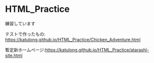 # HTML_Practice
練習しています

テストで作ったもの: https://katulong.github.io/HTML_Practice/Chicken_Adventure.html

暫定新ホームページ:https://katulong.github.io/HTML_Practice/atarashī-site.html
